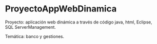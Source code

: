 # ProyectoAppWebDinamica
Proyecto: aplicación web dinámica a través de código java, html, Eclipse, SQL ServerManagement.

Temática: banco y gestiones.

